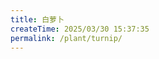 ```yaml
---
title: 白萝卜
createTime: 2025/03/30 15:37:35
permalink: /plant/turnip/
---
```


<CardGrid cols="3">
  <ImageCard
    image="https://oss.ajohn.top/blog/plant/turnip/0312.webp"
    title="3月12日刚播种~"
    description="快快长大吧"
    href="/"
    author="AJohn"
    date="2025/03/12"
  />
  <ImageCard
    image="https://oss.ajohn.top/blog/plant/turnip/0315.webp"
    title="3月15日冒出新芽啦~"
    description="..."
    href="/"
    author="AJohn"
    date="2025/03/15"
  />
  <ImageCard
    image="https://oss.ajohn.top/blog/plant/turnip/0317.webp"
    title="3月17日更多的新芽~"
    description="..."
    href="/"
    author="AJohn"
    date="2025/03/17"
  />
  <ImageCard
    image="https://oss.ajohn.top/blog/plant/turnip/0318.webp"
    title="3月18日带小家伙晒晒太阳~"
    description="..."
    href="/"
    author="Andreas Kunz"
    date="2025/03/18"
  />
  <ImageCard
    image="https://oss.ajohn.top/blog/plant/turnip/0325.webp"
    title="3月25日长出来了都~"
    description="之前晒太阳被人提倒了，撒了一些土，于是我又加了一点楼下的土进去"
    href="/"
    author="AJohn"
    date="2025/03/25"
  />
  <ImageCard
    image="https://oss.ajohn.top/blog/plant/turnip/0401.webp"
    title="4月1日新的叶子！"
    description="回家两天一来，居然长出新的叶子了！"
    href="/"
    author="AJohn"
    date="2025/04/01"
  />
</CardGrid>

